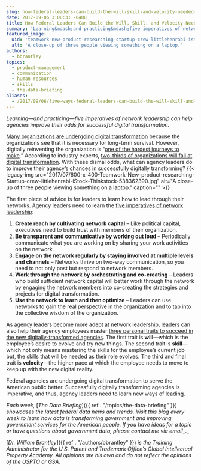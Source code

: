 ```yaml
---
slug: how-federal-leaders-can-build-the-will-skill-and-velocity-needed-for-digital-transformation
date: 2017-09-06 3:00:31 -0400
title: How Federal Leaders Can Build the Will, Skill, and Velocity Needed for Digital Transformation
summary: 'Learning&mdash;and practicing&mdash;five imperatives of network leadership can help agencies improve their odds for successful digital transformation.  Many organizations are undergoing digital transformation because the organizations see that it is necessary for long-term survival. However, digitally reinventing the organization is &ldquo;one of the hardest journeys to make.&rdquo;  According to industry experts, two-thirds of organizations will fail'
featured_image:
  uid: 'teamwork-new-product-researching-startup-crew-littlehenrabi-istock-thinkstock-538362390'
  alt: 'A close-up of three people viewing something on a laptop.'
authors:
  - bbrantley
topics:
  - product-management
  - communication
  - human resources
  - skills
  - the-data-briefing
aliases:
  - /2017/09/06/five-ways-federal-leaders-can-build-the-will-skill-and-velocity-needed-for-digital-transformation/
---
```


_Learning—and practicing—five imperatives of network leadership can help agencies improve their odds for successful digital transformation._

[Many organizations are undergoing digital transformation](http://www.gartner.com/newsroom/id/3689017) because the organizations see that it is necessary for long-term survival. However, digitally reinventing the organization is “[one of the hardest journeys to make](https://dionhinchcliffe.com/2017/07/17/digital-transformation-and-the-leadership-quandary/).”  According to industry experts, [two-thirds of organizations will fail at digital transformation](https://www.christian-frei.com/why-23-of-companies-wont-survive-the-4th-industrial-revolution/). With these dismal odds, what can agency leaders do to improve their agency’s chances in successfully digitally transforming? {{< legacy-img src="2017/07/600-x-400-Teamwork-New-product-researching-Startup-crew-littlehenrabi-iStock-Thinkstock-538362390.jpg" alt="A close-up of three people viewing something on a laptop." caption="" >}}

The first piece of advice is for leaders to learn how to lead through their networks. Agency leaders need to learn the [five imperatives of network leadership](https://www.enterpriseirregulars.com/89399/strategic-role-digital-networks-corporate-leadership-today/):

  1. **Create reach by cultivating network capital** – Like political capital, executives need to build trust with members of their organization.
  2. **Be transparent and communicative by working out loud** – Periodically communicate what you are working on by sharing your work activities on the network.
  3. **Engage on the network regularly by staying involved at multiple levels and channels** – Networks thrive on two-way communication, so you need to not only post but respond to network members.
  4. **Work through the network by orchestrating and co-creating** – Leaders who build sufficient network capital will better work through the network by engaging the network members into co-creating the strategies and projects for digital transformation.
  5. **Use the network to learn and then optimize** – Leaders can use networks to gain the real perspective in the organization and to tap into the collective wisdom of the organization.

As agency leaders become more adept at network leadership, leaders can also help their agency employees master [three personal traits to succeed in the new digitally-transformed agencies](http://sloanreview.mit.edu/article/will-skill-and-velocity-survival-skills-for-a-digital-world/?utm_source=Publicaster&utm_medium=email&utm_campaign=Gen+8%2f15%2f17+-+India+Challenge&utm_content=flexible+talents%2c+nerve%2c+and+personal+speed). The first trait is **will**—which is the employee’s desire to evolve and try new things. The second trait is **skill**—which not only means mastering the skills for the employee’s current job but, the skills that will be needed as their role evolves. The third and final trait is **velocity**—the higher pace at which the employee needs to move to keep up with the new digital reality.

Federal agencies are undergoing digital transformation to serve the American public better. Successfully digitally transforming agencies is imperative, and thus, agency leaders need to learn new ways of leading.

_Each week,_ [_The Data Briefing_]({{ ref . "/topics/the-data-briefing" }}) _showcases the latest federal data news and trends. Visit this blog every week to learn how data is transforming government and improving government services for the American people. If you have ideas for a topic or have questions about government data, please contact me via_ _email__._

[_Dr. William Brantley_]({{ ref . "/authors/bbrantley" }}) _is the Training Administrator for the U.S. Patent and Trademark Office’s Global Intellectual Property Academy. All opinions are his own and do not reflect the opinions of the USPTO or GSA._
